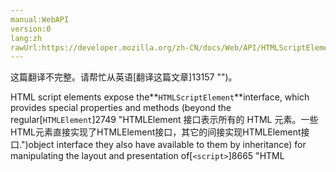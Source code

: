 ```yaml
---
manual:WebAPI
version:0
lang:zh
rawUrl:https://developer.mozilla.org/zh-CN/docs/Web/API/HTMLScriptElement
---
```




这篇翻译不完整。请帮忙从英语[翻译这篇文章]13157 "")。






HTML script elements expose the**`HTMLScriptElement`**interface, which provides special properties and methods (beyond the regular[`HTMLElement`]2749 "HTMLElement 接口表示所有的 HTML 元素。一些HTML元素直接实现了HTMLElement接口，其它的间接实现HTMLElement接口.")object interface they also have available to them by inheritance) for manipulating the layout and presentation of[`<script>`]8665 "HTML <script> 元素用于嵌入或引用可执行脚本。")elements.



HTML脚本元素暴露HTMLScriptElement接口,它提供了特殊的属性和方法(超出了常规HTMLElement对象接口,他们也可以通过继承)操纵&lt;脚本&gt;元素的布局和演示。<br></br>


## Properties<a name="Properties"></a>


<em>Inherits properties from its parent,[`HTMLElement`]2749 "HTMLElement 接口表示所有的 HTML 元素。一些HTML元素直接实现了HTMLElement接口，其它的间接实现HTMLElement接口.").</em>



<em>继承属性从其母,{ { domxref(“HTMLElement”)} }。</em><br></br>

Name | Type | Description 
`type` | [`DOMString`]2651 "DOMString 是一个UTF-16字符串。由于JavaScript已经使用了这样的字符串，所以DOMString 直接映射到 一个String。") | 代表了脚本的MIME类型。它反映了{ { htmlattrxref(“类型”、“脚本”)} }属性。如何解析奇异的编程语言,请阅读这篇文章。 
`src` | [`DOMString`]2651 "DOMString 是一个UTF-16字符串。由于JavaScript已经使用了这样的字符串，所以DOMString 直接映射到 一个String。") | 代表了使用外部脚本资源的地址。它反映了{ { htmlattrxref(“src”、“脚本”)} }属性。 
`htmlFor`<i></i> | [`DOMString`]2651 "DOMString 是一个UTF-16字符串。由于JavaScript已经使用了这样的字符串，所以DOMString 直接映射到 一个String。") | 他htmlFor属性设置或返回的值的属性标签。属性指定的表单元素绑定到一个标签。 
`event`<i></i> | [`DOMString`]2651 "DOMString 是一个UTF-16字符串。由于JavaScript已经使用了这样的字符串，所以DOMString 直接映射到 一个String。") | HTML DOM事件允许JavaScript注册不同的事件处理程序的元素在一个HTML文档。 
`charset` | [`DOMString`]2651 "DOMString 是一个UTF-16字符串。由于JavaScript已经使用了这样的字符串，所以DOMString 直接映射到 一个String。") | 代表外部脚本资源的字符编码。它反映了{ { htmlattrxref(“字符集”、“脚本”)} }属性。 
`async` | [`Boolean`]3371 "此页面仍未被本地化, 期待您的翻译!") | **async和defer属性值为bool，它用来说明script脚本应该如何执行。在没有src属性的情况下，async和defer属性可以不指定值。**



使用该属性有三种模式可供选择，如果async属性存在，脚本将异步执行，只要它是可用的，如果async属性不存在，而defer属性存在，脚本将会在页面完成解析后执行，如果都不存在，那么脚本会在useragent解析页面之前被取出并立刻执行。

**注意:这些属性的处理细节,主要是历史原因,有些重要的,涉及很多方面的HTML。因此实现需求的必要性分散在规范。这些描述这个处理的核心算法,但这些算法参考和引用的解析规则{ HTMLElement(&quot;脚本&quot;)} { }开始和结束标记在HTML中,在国外内容,并在XML中,规则的document . write()方法,处理脚本等。**


延迟属性可以指定即使指定异步属性,导致遗留Web浏览器只支持推迟(而不是异步)回落推迟行为而不是同步阻塞是默认的行为。 
`defer` | [`Boolean`]3371 "此页面仍未被本地化, 期待您的翻译!") 
`crossOrigin`<i></i> | [`DOMString`]2651 "DOMString 是一个UTF-16字符串。由于JavaScript已经使用了这样的字符串，所以DOMString 直接映射到 一个String。") | 是一个{ { domxref(DOMString)} },对应于歌珥设置这个脚本元素。有关详细信息,请参阅歌珥设置属性。这对脚本控制,从其他来源,获得错误信息是否会被暴露出来。 
`text` | [`DOMString`]2651 "DOMString 是一个UTF-16字符串。由于JavaScript已经使用了这样的字符串，所以DOMString 直接映射到 一个String。") | IDL属性内容的文本必须返回一个连接的所有文本节点的孩子{ { HTMLElement(&quot;脚本&quot;)} }元素(忽略任何其他节点如评论或元素),在树的顺序。设置,它必须采取行动一样textContent IDL属性。

**注意:当插入使用document . write()方法,{ { HTMLElement(&quot;脚本&quot;)} }元素执行(通常是同步),但当插入使用innerHTML和outerHTML属性,他们不执行。** 


## Methods<a name="Methods"></a>


<em>No specific method; inherits properties from its parent,[`HTMLElement`]2749 "HTMLElement 接口表示所有的 HTML 元素。一些HTML元素直接实现了HTMLElement接口，其它的间接实现HTMLElement接口.").</em>



<em>没有具体的方法;继承属性从其母,{ { domxref(“HTMLElement”)} }。</em><br></br>


## 例子<a name="例子"></a>

### 动态导入脚本<a name="动态导入脚本"></a>


让我们创建一个名为importScript的函数(url(onloadFunction])能够在一个文档中导入新的脚本创建一个{ HTMLElement(&quot;脚本&quot;)} { }节点立即在{ { HTMLElement(&quot;脚本&quot;)} }哪些主机下面的代码(通过{ { domxref(document.currentScript)} })。这些脚本将异步执行。更多细节,请参见推迟和异步属性。


```
function loadError (oError) {
  throw new URIError("The script " + oError.target.src + " is not accessible.");
}

function importScript (sSrc, fOnload) {
  var oScript = document.createElement("script");
  oScript.type = "text\/javascript";
  oScript.onerror = loadError;
  if (fOnload) { oScript.onload = fOnload; }
  document.currentScript.parentNode.insertBefore(oScript, document.currentScript);
  oScript.src = sSrc;
}
```


…the same thing, but appending the new scripts as last childs of the[`<head>`]8648 "HTML head 元素 规定文档相关的通用信息（元数据），包括文档的标题，文档的样式和脚本的链接（定义）等。")tag, instead of appending them immediately before the[`document.currentScript`]9032 "返回其所包含的脚本中正在被执行的 <script> 元素.")element:



…同样的事情,但附加新脚本的最后一个孩子的{ { HTMLElement(“头”)} }标记,而不是附加他们立即在{ { domxref(document.currentScript)} }元素:<br></br>


```
var importScript = (function (oHead) {

  function loadError (oError) {
    throw new URIError("The script " + oError.target.src + " is not accessible.");
  }

  return function (sSrc, fOnload) {
    var oScript = document.createElement("script");
    oScript.type = "text\/javascript";
    oScript.onerror = loadError;
    if (fOnload) { oScript.onload = fOnload; }
    oHead.appendChild(oScript);
    oScript.src = sSrc;
  }

})(document.head || document.getElementsByTagName("head")[0]);
```


示例用法:


```
importScript("myScript1.js");
importScript("myScript2.js", /* onload function: */ function () { alert("You read this alert because the script \"myScript2.js\" has been correctly loaded."); });
```

## 规范<a name="规范"></a>
Specification | Status | Comment 
[HTML Living Standard<br></br><small>HTMLScriptElement</small>]13158 "") | Living Standard | No change from[HTML5]12136 "HTML5"). 
[HTML 5.1<br></br><small>HTMLScriptElement</small>]13159 "") | Recommendation |  
[HTML5<br></br><small>HTMLScriptElement</small>]13160 "") | Recommendation | The following properties are now obsolete:`htmlFor,`. 
[Document Object Model (DOM) Level 2 HTML Specification<br></br><small>HTMLScriptElement</small>]13161 "") | Obsolete | No change from[Document Object Model (DOM) Level 1 Specification]4414 "Document Object Model (DOM) Level 1 Specification"). 
[Document Object Model (DOM) Level 1 Specification<br></br><small>HTMLScriptElement</small>]13162 "") | Obsolete | Initial definition. 


## 浏览器兼容性<a name="浏览器兼容性"></a>


**[We&#39;re converting our compatibility data into a machine-readable JSON format]3344 "")**. This compatibility table still uses the old format, because we haven&#39;t yet converted the data it contains.**[Find out how you can help!]3392 "")**


* 
* 
Feature | Chrome | Firefox (Gecko) | Internet Explorer | Opera | Safari 
Basic support | 1.0 | 1.0 (1.7 or earlier) | (Yes) | (Yes) | (Yes) 
`async` | (Yes) | [3.6]4744 "Released on 2010-01-21.")(1.9.2) | 10 | 未实现 | (Yes) 
`defer` | (Yes) | [3.5]3393 "Released on 2009-06-30.")(1.9.1) | 4 (follows a spec of its own)



10 (by the spec) | 未实现 | (Yes) 
`crossOrigin`<i></i> | [WebKit bug 81438]13163 "") | [13]4137 "Released on 2012-06-05.")(13)[bug 696301]13164 "FIXED: Allow sites to enable x-domain window.onerror information") | 未实现 | 未实现 | [WebKit bug 81438]13163 "") 




### Gecko-specific notes<a name="Gecko-specific_notes"></a>


从壁虎2.0 { { geckoRelease(&quot; 2.0 &quot;)} },插入脚本创建的元素通过调用document.createElement(“脚本”)到DOM不再强制执行插入顺序。这种变化让壁虎正确遵守HTML5规范。让script-inserted外部脚本执行的插入顺序,设置异步属性为false。<br></br>


## See also<a name="See_also"></a>

* HTML[`<script>`]8665 "HTML <script> 元素用于嵌入或引用可执行脚本。")element
* HTML[`<noscript>`]13165 "如果页面上的脚本类型不受支持或者当前在浏览器中关闭了脚本，则在HTML  元素中定义脚本未被执行时的替代内容。")element
* [`document.currentScript`]9032 "返回其所包含的脚本中正在被执行的 <script> 元素.")
* [Web Workers]13166 "/en-US/docs/DOM/Using_web_workers")(code snippets similar to scripts but executed in[another global context]13167 "/en-US/docs/JavaScript/DedicatedWorkerGlobalScope"))
* [Ryan Grove&#39;s &lt;script&gt; and &lt;link&gt; node event compatibility chart]13168 "")



## 文档标签和贡献者
**此页面的贡献者：**[wenzi556]13169 ""),[qqmmgg123]13170 "")
**最后编辑者:**[wenzi556]13169 ""),<time>May 22, 2018, 10:08:18 PM</time>


